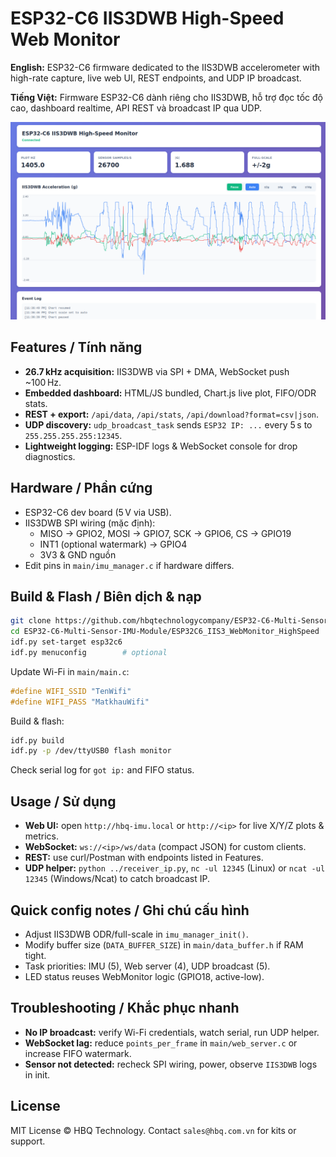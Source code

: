 # ESP32-C6 IIS3DWB High-Speed Web Monitor

**English:** ESP32-C6 firmware dedicated to the IIS3DWB accelerometer with high-rate capture, live web UI, REST endpoints, and UDP IP broadcast.

**Tiếng Việt:** Firmware ESP32-C6 dành riêng cho IIS3DWB, hỗ trợ đọc tốc độ cao, dashboard realtime, API REST và broadcast IP qua UDP.

![Dashboard](imgs/webmonitor.png)

## Features / Tính năng

- **26.7 kHz acquisition:** IIS3DWB via SPI + DMA, WebSocket push ~100 Hz.
- **Embedded dashboard:** HTML/JS bundled, Chart.js live plot, FIFO/ODR stats.
- **REST + export:** `/api/data`, `/api/stats`, `/api/download?format=csv|json`.
- **UDP discovery:** `udp_broadcast_task` sends `ESP32 IP: ...` every 5 s to `255.255.255.255:12345`.
- **Lightweight logging:** ESP-IDF logs & WebSocket console for drop diagnostics.

## Hardware / Phần cứng

- ESP32-C6 dev board (5 V via USB).
- IIS3DWB SPI wiring (mặc định):
  - MISO → GPIO2, MOSI → GPIO7, SCK → GPIO6, CS → GPIO19
  - INT1 (optional watermark) → GPIO4
  - 3V3 & GND nguồn
- Edit pins in `main/imu_manager.c` if hardware differs.

## Build & Flash / Biên dịch & nạp

```bash
git clone https://github.com/hbqtechnologycompany/ESP32-C6-Multi-Sensor-IMU-Module.git
cd ESP32-C6-Multi-Sensor-IMU-Module/ESP32C6_IIS3_WebMonitor_HighSpeed
idf.py set-target esp32c6
idf.py menuconfig        # optional
```

Update Wi-Fi in `main/main.c`:
```c
#define WIFI_SSID "TenWifi"
#define WIFI_PASS "MatkhauWifi"
```

Build & flash:
```bash
idf.py build
idf.py -p /dev/ttyUSB0 flash monitor
```
Check serial log for `got ip:` and FIFO status.

## Usage / Sử dụng

- **Web UI:** open `http://hbq-imu.local` or `http://<ip>` for live X/Y/Z plots & metrics.
- **WebSocket:** `ws://<ip>/ws/data` (compact JSON) for custom clients.
- **REST:** use curl/Postman with endpoints listed in Features.
- **UDP helper:** `python ../receiver_ip.py`, `nc -ul 12345` (Linux) or `ncat -ul 12345` (Windows/Ncat) to catch broadcast IP.

## Quick config notes / Ghi chú cấu hình

- Adjust IIS3DWB ODR/full-scale in `imu_manager_init()`.
- Modify buffer size (`DATA_BUFFER_SIZE`) in `main/data_buffer.h` if RAM tight.
- Task priorities: IMU (5), Web server (4), UDP broadcast (5).
- LED status reuses WebMonitor logic (GPIO18, active-low).

## Troubleshooting / Khắc phục nhanh

- **No IP broadcast:** verify Wi-Fi credentials, watch serial, run UDP helper.
- **WebSocket lag:** reduce `points_per_frame` in `main/web_server.c` or increase FIFO watermark.
- **Sensor not detected:** recheck SPI wiring, power, observe `IIS3DWB` logs in init.

## License

MIT License © HBQ Technology. Contact `sales@hbq.com.vn` for kits or support.
